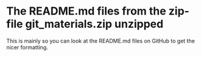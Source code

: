 # The README.md files from the zip-file git_materials.zip unzipped

This is mainly so you can look at the README.md files on GitHub to get the nicer formatting. 
